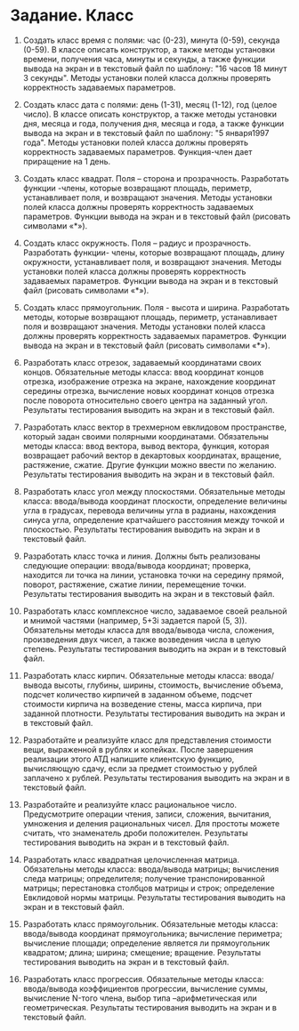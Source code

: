 # Задание. Класс

1. Создать класс время с полями: час (0-23), минута (0-59), секунда (0-59). В классе описать конструктор, а также методы установки времени, получения часа, минуты и секунды, а также функции вывода на экран  и в текстовый файл  по шаблону: "16 часов 18 минут 3 секунды".  Методы установки полей класса должны проверять корректность задаваемых параметров.

2. Создать класс дата с полями: день (1-31), месяц (1-12), год (целое число). В классе описать конструктор, а также методы установки дня, месяца и года, получения дня, месяца и года, а также  функции  вывода на экран  и в текстовый  файл по шаблону: "5 января1997 года". Методы установки полей класса должны проверять корректность задаваемых параметров. Функция-член дает приращение на 1 день.

3. Создать класс квадрат. Поля – сторона и прозрачность. Разработать функции -члены, которые возвращают площадь, периметр, устанавливает поля, и возвращают значения. Методы установки полей класса должны проверять корректность задаваемых параметров. Функции  вывода на экран   и в текстовый файл  (рисовать символами «*»).

4. Создать класс окружность. Поля – радиус и прозрачность. Разработать функции- члены, которые возвращают площадь, длину окружности, устанавливает поля, и возвращают значения. Методы установки полей класса должны проверять корректность задаваемых параметров. Функции вывода на экран и в текстовый файл  (рисовать символами «*»).

5. Создать класс прямоугольник. Поля - высота и ширина. Разработать методы, которые возвращают площадь, периметр, устанавливает поля  и возвращают значения. Методы установки полей класса должны проверять корректность задаваемых параметров. Функции  вывода на экран и в текстовый файл  (рисовать символами «*»).

6. Разработать класс отрезок, задаваемый координатами своих концов. Обязательные методы класса: ввод координат концов отрезка, изображение отрезка на экране, нахождение координат середины отрезка, вычисление новых координат концов отрезка после поворота относительно своего центра на заданный угол. Результаты тестирования выводить на экран и в текстовый файл.
  
7. Разработать класс вектор в трехмерном евклидовом пространстве, который задан своими полярными координатами. Обязательны методы класса: ввод вектора, вывод вектора, функция, которая возвращает рабочий вектор в декартовых координатах, вращение, растяжение, сжатие. Другие функции можно ввести по желанию. Результаты тестирования выводить на экран и в текстовый файл.


8. Разработать класс угол между плоскостями. Обязательные методы класса: ввода/вывода координат плоскости, определение величины угла в градусах, перевода величины угла в радианы, нахождения синуса угла, определение кратчайшего расстояния между точкой и плоскостью. Результаты тестирования выводить на экран и в текстовый файл.


9. Разработать класс точка и линия. Должны быть реализованы следующие операции: ввода/вывода координат; проверка, находится ли точка на линии, установка точки на середину прямой, поворот, растяжение, сжатие линии, перемещение точки. Результаты тестирования выводить на экран и в текстовый файл.

10. Разработать класс комплексное число, задаваемое своей реальной и мнимой частями (например, 5+3i задается парой (5, 3)). Обязательны методы класса для ввода/вывода числа, сложения, произведения двух чисел, а также возведения числа в целую степень. Результаты тестирования выводить на экран и в текстовый файл.


11. Разработать класс кирпич. Обязательные методы класса: ввода/вывода высоты, глубины, ширины, стоимость, вычисление объема, подсчет количество кирпичей в заданном объеме, подсчет стоимости кирпича на возведение стены, масса кирпича, при заданной плотности. Результаты тестирования выводить на экран и в текстовый файл.

12. Разработайте и реализуйте класс для представления стоимости вещи, выраженной в рублях и копейках. После завершения реализации этого АТД напишите клиентскую функцию, вычисляющую сдачу, если за предмет стоимостью у рублей заплачено х рублей. Результаты тестирования выводить на экран и в текстовый файл.

13. Разработайте и реализуйте класс рациональное число. Предусмотрите операции чтения, записи, сложения, вычитания, умножения и деления рациональных чисел. Для простоты можете считать, что знаменатель дроби положителен. Результаты тестирования выводить на экран и в текстовый файл.

14. Разработать класс квадратная целочисленная матрица. Обязательны методы класса: ввода/вывода матрицы; вычисления следа матрицы; определителя; получение транспонированной матрицы; перестановка столбцов матрицы и строк; определение Евклидовой нормы матрицы.
Результаты тестирования выводить на экран и в текстовый файл.

15. Разработать класс прямоугольник. Обязательные методы класса: ввода/вывода координат прямоугольника; вычисление периметра; вычисление площади; определение является ли прямоугольник квадратом; длина; ширина; смещение; вращение. Результаты тестирования выводить на экран и в текстовый файл.


16. Разработать класс прогрессия. Обязательные методы класса: ввода/вывода коэффициентов прогрессии, вычисление суммы, вычисление N-того члена, выбор типа –арифметическая или геометрическая. Результаты тестирования выводить на экран и в текстовый файл.

